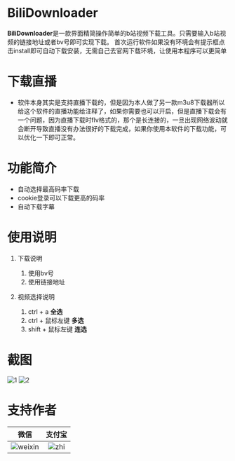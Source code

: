 # BiliDownloader
**BiliDownloader**是一款界面精简操作简单的b站视频下载工具。只需要输入b站视频的链接地址或者bv号即可实现下载。
首次运行软件如果没有环境会有提示框点击install即可自动下载安装，无需自己去官网下载环境，让使用本程序可以更简单

# 下载直播
 - 软件本身其实是支持直播下载的，但是因为本人做了另一款m3u8下载器所以给这个软件的直播功能给注释了，如果你需要也可以开启，但是直播下载会有一个问题，因为直播下载时flv格式的，那个是长连接的，一旦出现网络波动就会断开导致直播没有办法很好的下载完成，如果你使用本软件的下载功能，可以优化一下即可正常。

# 功能简介
 - 自动选择最高码率下载
 - cookie登录可以下载更高的码率
 - 自动下载字幕

# 使用说明
 1. 下载说明
    1. 使用bv号
    2. 使用链接地址

 2. 视频选择说明
    1. ctrl + a **全选**
    2. ctrl + 鼠标左键 **多选**
    3. shift + 鼠标左键 **连选**


# 截图
![1](https://user-images.githubusercontent.com/39378318/190370716-7810086c-7e4c-4c22-a555-5d9593e9b068.png)
![2](https://user-images.githubusercontent.com/39378318/190370730-f8facf8c-61a2-41f1-84dd-b7ac6b4ade87.png)

# 支持作者
|微信|支付宝|
|:--:|:--:|
|![weixin](https://user-images.githubusercontent.com/39378318/190890312-ab314b1e-24e8-4237-aa24-2f49752b49ab.png)|![zhi](https://user-images.githubusercontent.com/39378318/190890316-d16156a1-88bb-487a-a7a4-664cf0a5e4da.png)|
